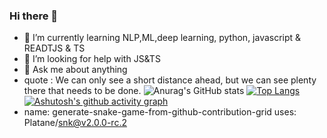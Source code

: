 ### Hi there 👋

- 🌱 I’m currently learning NLP,ML,deep learning, python, javascript & READTJS & TS
- 🤔 I’m looking for help with JS&TS
- 💬 Ask me about anything
- quote : We can only see a short distance ahead, but we can see plenty there that needs to be done.
  ![Anurag's GitHub stats](https://github-readme-stats.vercel.app/api?username=shel104&show_icons=true&theme=radical)
  [![Top Langs](https://github-readme-stats.vercel.app/api/top-langs/?username=shel104&layout=compact)](https://github.com/anuraghazra/github-readme-stats)
[![Ashutosh's github activity graph](https://activity-graph.herokuapp.com/graph?username=shel104&theme=rogue)](https://github.com/ashutosh00710/github-readme-activity-graph)
- name: generate-snake-game-from-github-contribution-grid
  uses: Platane/snk@v2.0.0-rc.2

